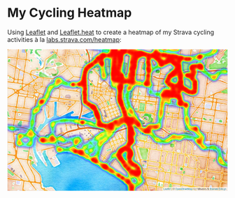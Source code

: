 # My Cycling Heatmap

Using [Leaflet](http://leafletjs.com) and
[Leaflet.heat](https://github.com/Leaflet/Leaflet.heat)
to create a heatmap of my Strava cycling activities à la
[labs.strava.com/heatmap](https://labs.strava.com/heatmap):

![](demo.png)
